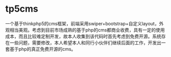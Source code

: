 # tp5cms
一个基于thinkphp5的cms框架，前端采用swiper+bootstrap+自定义layout，外观相当美观。考虑到目前市场成熟的基于php的cms都商业收费，具有一定的使用成本，而且比较难定制开发，故本人收集到该代码时首先考虑到免费开源。系统存在一些问题，需要修改，本人希望本人和同行小伙伴们继续后面的工作，开发出一套基于php的真正免费开源的cms。
